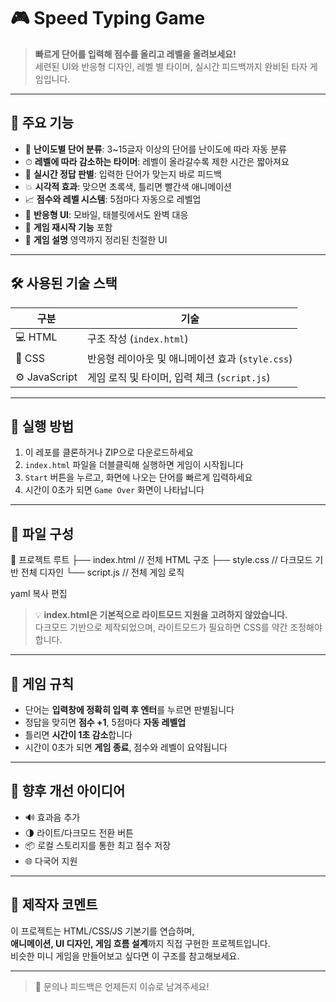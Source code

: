 # 🎮 Speed Typing Game

> **빠르게 단어를 입력해 점수를 올리고 레벨을 올려보세요!**  
> 세련된 UI와 반응형 디자인, 레벨 별 타이머, 실시간 피드백까지 완비된 타자 게임입니다.

---

## 📌 주요 기능

- 🎯 **난이도별 단어 분류**: 3~15글자 이상의 단어를 난이도에 따라 자동 분류  
- ⏱ **레벨에 따라 감소하는 타이머**: 레벨이 올라갈수록 제한 시간은 짧아져요  
- 🧠 **실시간 정답 판별**: 입력한 단어가 맞는지 바로 피드백  
- 💥 **시각적 효과**: 맞으면 초록색, 틀리면 빨간색 애니메이션  
- 📈 **점수와 레벨 시스템**: 5점마다 자동으로 레벨업  
- 📱 **반응형 UI**: 모바일, 태블릿에서도 완벽 대응  
- 🔄 **게임 재시작 기능** 포함  
- 🧾 **게임 설명** 영역까지 정리된 친절한 UI

---

## 🛠️ 사용된 기술 스택

| 구분 | 기술 |
|------|------|
| 💻 HTML | 구조 작성 (`index.html`) |
| 🎨 CSS | 반응형 레이아웃 및 애니메이션 효과 (`style.css`) |
| ⚙ JavaScript | 게임 로직 및 타이머, 입력 체크 (`script.js`) |

---

## 🚀 실행 방법

1. 이 레포를 클론하거나 ZIP으로 다운로드하세요  
2. `index.html` 파일을 더블클릭해 실행하면 게임이 시작됩니다  
3. `Start` 버튼을 누르고, 화면에 나오는 단어를 빠르게 입력하세요  
4. 시간이 0초가 되면 `Game Over` 화면이 나타납니다

---

## 📂 파일 구성

📁 프로젝트 루트
├── index.html // 전체 HTML 구조
├── style.css // 다크모드 기반 전체 디자인
└── script.js // 전체 게임 로직

yaml
복사
편집

> 💡 **index.html은 기본적으로 라이트모드 지원을 고려하지 않았습니다.**  
> 다크모드 기반으로 제작되었으며, 라이트모드가 필요하면 CSS를 약간 조정해야 합니다.

---

## 🧠 게임 규칙

- 단어는 **입력창에 정확히 입력 후 엔터**를 누르면 판별됩니다
- 정답을 맞히면 **점수 +1**, 5점마다 **자동 레벨업**
- 틀리면 **시간이 1초 감소**합니다
- 시간이 0초가 되면 **게임 종료**, 점수와 레벨이 요약됩니다

---

## 📝 향후 개선 아이디어

- 🔊 효과음 추가  
- 🌗 라이트/다크모드 전환 버튼  
- 📦 로컬 스토리지를 통한 최고 점수 저장  
- 🌐 다국어 지원

---

## 🙌 제작자 코멘트

이 프로젝트는 HTML/CSS/JS 기본기를 연습하며,  
**애니메이션, UI 디자인, 게임 흐름 설계**까지 직접 구현한 프로젝트입니다.  
비슷한 미니 게임을 만들어보고 싶다면 이 구조를 참고해보세요.

---

> 💬 문의나 피드백은 언제든지 이슈로 남겨주세요!
